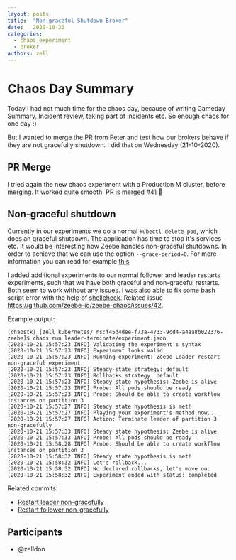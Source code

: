 ```yaml
---
layout: posts
title:  "Non-graceful Shutdown Broker"
date:   2020-10-20
categories: 
  - chaos_experiment 
  - broker
authors: zell
---
```


# Chaos Day Summary

Today I had not much time for the chaos day, because of writing Gameday Summary, Incident review, taking part of incidents etc. So enough chaos for one day :)

But I wanted to merge the PR from Peter and test how our brokers behave if they are not gracefully shutdown. 
I did that on Wednesday (21-10-2020).

## PR Merge

I tried again the new chaos experiment with a Production M cluster, before merging. It worked quite smooth.
PR is merged [#41](https://github.com/zeebe-io/zeebe-chaos/pull/41) :tada:

## Non-graceful shutdown

Currently in our experiments we do a normal `kubectl delete pod`, which does an graceful shutdown. The application has time to stop it's services etc. It would be interesting how Zeebe handles non-graceful shutdowns. In order to achieve that we can use the option `--grace-period=0`. For more information you can read for example [this](https://kubernetes.io/docs/tasks/run-application/force-delete-stateful-set-pod/#force-deletion)

I added additional experiments to our normal follower and leader restarts experiments, such that we have both graceful and non-graceful restarts.
Both seem to work without any issues. I was also able to fix some bash script error with the help of [shellcheck](https://github.com/koalaman/shellcheck). Related issue https://github.com/zeebe-io/zeebe-chaos/issues/42.


Example output:

```
(chaostk) [zell kubernetes/ ns:f45d4dee-f73a-4733-9cd4-a4aa8b022376-zeebe]$ chaos run leader-terminate/experiment.json 
[2020-10-21 15:57:23 INFO] Validating the experiment's syntax
[2020-10-21 15:57:23 INFO] Experiment looks valid
[2020-10-21 15:57:23 INFO] Running experiment: Zeebe Leader restart non-graceful experiment
[2020-10-21 15:57:23 INFO] Steady-state strategy: default
[2020-10-21 15:57:23 INFO] Rollbacks strategy: default
[2020-10-21 15:57:23 INFO] Steady state hypothesis: Zeebe is alive
[2020-10-21 15:57:23 INFO] Probe: All pods should be ready
[2020-10-21 15:57:23 INFO] Probe: Should be able to create workflow instances on partition 3
[2020-10-21 15:57:27 INFO] Steady state hypothesis is met!
[2020-10-21 15:57:27 INFO] Playing your experiment's method now...
[2020-10-21 15:57:27 INFO] Action: Terminate leader of partition 3 non-gracefully
[2020-10-21 15:57:33 INFO] Steady state hypothesis: Zeebe is alive
[2020-10-21 15:57:33 INFO] Probe: All pods should be ready
[2020-10-21 15:58:28 INFO] Probe: Should be able to create workflow instances on partition 3
[2020-10-21 15:58:32 INFO] Steady state hypothesis is met!
[2020-10-21 15:58:32 INFO] Let's rollback...
[2020-10-21 15:58:32 INFO] No declared rollbacks, let's move on.
[2020-10-21 15:58:32 INFO] Experiment ended with status: completed
```

Related commits:

 * [Restart leader non-gracefully](https://github.com/zeebe-io/zeebe-chaos/commit/e6260cb8612a983c8ed74fd2a37a249987ad3d3d)
 * [Restart follower non-gracefully](https://github.com/zeebe-io/zeebe-chaos/commit/63c481c0c7dd7026f03be4e51d61a918613b0140)

## Participants

  * @zelldon


